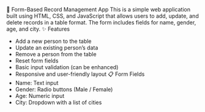 🧾 Form-Based Record Management App
This is a simple web application built using HTML, CSS, and JavaScript that allows users to add, update, and delete records in a table format. The form includes fields for name, gender, age, and city.
✨ Features
- Add a new person to the table
- Update an existing person’s data
- Remove a person from the table
- Reset form fields
- Basic input validation (can be enhanced)
- Responsive and user-friendly layout
📋 Form Fields
- Name: Text input
- Gender: Radio buttons (Male / Female)
- Age: Numeric input
- City: Dropdown with a list of cities





